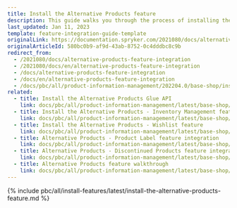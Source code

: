 ```yaml
---
title: Install the Alternative Products feature
description: This guide walks you through the process of installing the Alternative Products feature into your project.
last_updated: Jan 11, 2023
template: feature-integration-guide-template
originalLink: https://documentation.spryker.com/2021080/docs/alternative-products-feature-integration
originalArticleId: 580bc0b9-af9d-43ab-8752-0c4dddbc8c9b
redirect_from:
  - /2021080/docs/alternative-products-feature-integration
  - /2021080/docs/en/alternative-products-feature-integration
  - /docs/alternative-products-feature-integration
  - /docs/en/alternative-products-feature-integration
  - /docs/pbc/all/product-information-management/202204.0/base-shop/install-and-upgrade/install-features/install-the-alternative-products-feature.html
related:
  - title: Install the Alternative Products Glue API
    link: docs/pbc/all/product-information-management/latest/base-shop/install-and-upgrade/install-glue-api/install-the-alternative-products-glue-api.html
  - title: Install the Alternative Products - Inventory Management feature
    link: docs/pbc/all/product-information-management/latest/base-shop/install-and-upgrade/install-features/install-the-alternative-products-inventory-management-feature.html
  - title: Install the Alternative Products - Wishlist feature
    link: docs/pbc/all/product-information-management/latest/base-shop/install-and-upgrade/install-features/install-the-alternative-products-wishlist-feature.html
  - title: Alternative Products - Product Label feature integration
    link: docs/pbc/all/product-information-management/latest/base-shop/install-and-upgrade/install-features/install-the-alternative-products-product-labels-feature.html
  - title: Alternative Products - Discontinued Products feature integration
    link: docs/pbc/all/product-information-management/latest/base-shop/install-and-upgrade/install-features/install-the-alternative-products-discontinued-products-feature.html
  - title: Alternative Products feature walkthrough
    link: docs/pbc/all/product-information-management/latest/base-shop/install-and-upgrade/install-glue-api/install-the-alternative-products-glue-api.html
---
```


{% include pbc/all/install-features/latest/install-the-alternative-products-feature.md %} <!-- To edit, see /_includes/pbc/all/install-features/202311.0/install-the-alternative-products-feature.md -->
